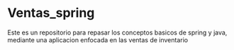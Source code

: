 # Ventas_spring
Este es un repositorio para repasar los conceptos basicos de spring y java, mediante una aplicacion enfocada en las ventas de inventario
